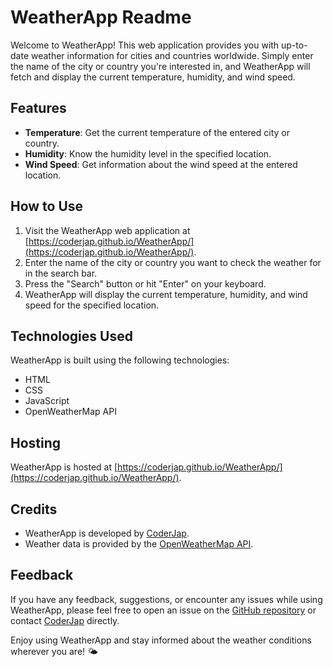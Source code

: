 # WeatherApp Readme

Welcome to WeatherApp! This web application provides you with up-to-date weather information for cities and countries worldwide. Simply enter the name of the city or country you're interested in, and WeatherApp will fetch and display the current temperature, humidity, and wind speed.

## Features

- **Temperature**: Get the current temperature of the entered city or country.
- **Humidity**: Know the humidity level in the specified location.
- **Wind Speed**: Get information about the wind speed at the entered location.

## How to Use

1. Visit the WeatherApp web application at [https://coderjap.github.io/WeatherApp/](https://coderjap.github.io/WeatherApp/).
2. Enter the name of the city or country you want to check the weather for in the search bar.
3. Press the "Search" button or hit "Enter" on your keyboard.
4. WeatherApp will display the current temperature, humidity, and wind speed for the specified location.

## Technologies Used

WeatherApp is built using the following technologies:

- HTML
- CSS
- JavaScript
- OpenWeatherMap API

## Hosting

WeatherApp is hosted at [https://coderjap.github.io/WeatherApp/](https://coderjap.github.io/WeatherApp/).

## Credits

- WeatherApp is developed by [CoderJap](https://github.com/coderjap).
- Weather data is provided by the [OpenWeatherMap API](https://openweathermap.org/api).

## Feedback

If you have any feedback, suggestions, or encounter any issues while using WeatherApp, please feel free to open an issue on the [GitHub repository](https://github.com/coderjap/WeatherApp) or contact [CoderJap](https://github.com/coderjap) directly.

Enjoy using WeatherApp and stay informed about the weather conditions wherever you are! 🌤️

 
